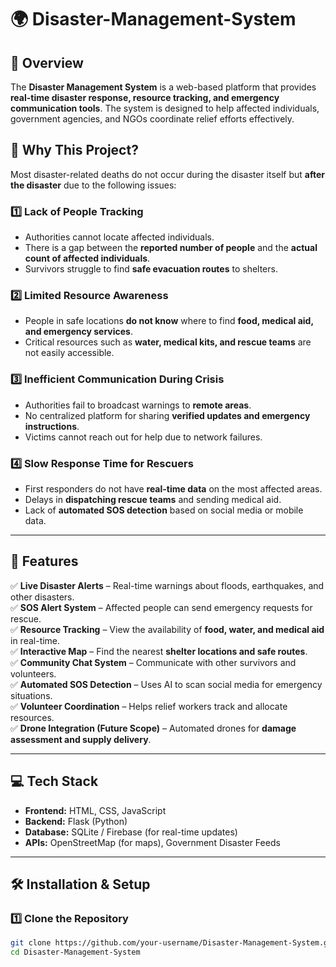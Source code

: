 # 🌍 Disaster-Management-System

## 📌 Overview  
The **Disaster Management System** is a web-based platform that provides **real-time disaster response, resource tracking, and emergency communication tools**. The system is designed to help affected individuals, government agencies, and NGOs coordinate relief efforts effectively.

## 🚨 Why This Project?  

Most disaster-related deaths do not occur during the disaster itself but **after the disaster** due to the following issues:  

### 1️⃣ **Lack of People Tracking**  
   - Authorities cannot locate affected individuals.  
   - There is a gap between the **reported number of people** and the **actual count of affected individuals**.  
   - Survivors struggle to find **safe evacuation routes** to shelters.  

### 2️⃣ **Limited Resource Awareness**  
   - People in safe locations **do not know** where to find **food, medical aid, and emergency services**.  
   - Critical resources such as **water, medical kits, and rescue teams** are not easily accessible.  

### 3️⃣ **Inefficient Communication During Crisis**  
   - Authorities fail to broadcast warnings to **remote areas**.  
   - No centralized platform for sharing **verified updates and emergency instructions**.  
   - Victims cannot reach out for help due to network failures.  

### 4️⃣ **Slow Response Time for Rescuers**  
   - First responders do not have **real-time data** on the most affected areas.  
   - Delays in **dispatching rescue teams** and sending medical aid.  
   - Lack of **automated SOS detection** based on social media or mobile data.  

---

## 🎯 Features  

✅ **Live Disaster Alerts** – Real-time warnings about floods, earthquakes, and other disasters.  
✅ **SOS Alert System** – Affected people can send emergency requests for rescue.  
✅ **Resource Tracking** – View the availability of **food, water, and medical aid** in real-time.  
✅ **Interactive Map** – Find the nearest **shelter locations and safe routes**.  
✅ **Community Chat System** – Communicate with other survivors and volunteers.  
✅ **Automated SOS Detection** – Uses AI to scan social media for emergency situations.  
✅ **Volunteer Coordination** – Helps relief workers track and allocate resources.  
✅ **Drone Integration (Future Scope)** – Automated drones for **damage assessment and supply delivery**.  

---

## 💻 Tech Stack  

- **Frontend:** HTML, CSS, JavaScript  
- **Backend:** Flask (Python)  
- **Database:** SQLite / Firebase (for real-time updates)  
- **APIs:** OpenStreetMap (for maps), Government Disaster Feeds  

---

## 🛠️ Installation & Setup  

### 1️⃣ Clone the Repository  
```bash
git clone https://github.com/your-username/Disaster-Management-System.git
cd Disaster-Management-System
